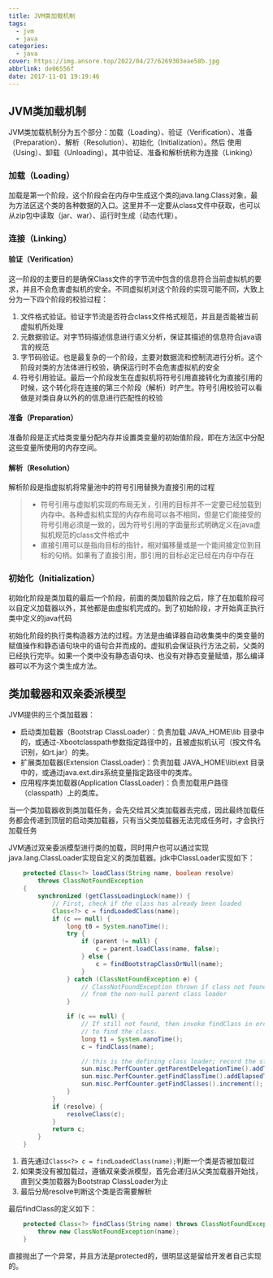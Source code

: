 ```yaml
---
title: JVM类加载机制
tags:
  - jvm
  - java
categories:
  - java
cover: https://img.ansore.top/2022/04/27/6269303eae58b.jpg
abbrlink: de06556f
date: 2017-11-01 19:19:46
---
```


## JVM类加载机制

JVM类加载机制分为五个部分：加载（Loading）、验证（Verification）、准备（Preparation）、解析（Resolution）、初始化（Initialization）。然后 使用（Using）、卸载（Unloading）。其中验证、准备和解析统称为连接（Linking）

### 加载（Loading）

加载是第一个阶段，这个阶段会在内存中生成这个类的java.lang.Class对象，最为方法区这个类的各种数据的入口。这里并不一定要从class文件中获取，也可以从zip包中读取（jar、war）、运行时生成（动态代理）。

### 连接（Linking）

#### 验证（Verification）

这一阶段的主要目的是确保Class文件的字节流中包含的信息符合当前虚拟机的要求，并且不会危害虚拟机的安全。不同虚拟机对这个阶段的实现可能不同，大致上分为一下四个阶段的校验过程：

1. 文件格式验证。验证字节流是否符合class文件格式规范，并且是否能被当前虚拟机所处理
2. 元数据验证。对字节码描述信息进行语义分析，保证其描述的信息符合java语言的规范
3. 字节码验证。也是最复杂的一个阶段，主要对数据流和控制流进行分析。这个阶段对类的方法体进行校验，确保运行时不会危害虚拟机的安全
4. 符号引用验证。最后一个阶段发生在虚拟机将符号引用直接转化为直接引用的时候，这个转化将在连接的第三个阶段（解析）时产生。符号引用校验可以看做是对类自身以外的的信息进行匹配性的校验

#### 准备（Preparation）

准备阶段是正式给类变量分配内存并设置类变量的初始值阶段，即在方法区中分配这些变量所使用的内存空间。

#### 解析（Resolution）

解析阶段是指虚拟机将常量池中的符号引用替换为直接引用的过程

> - 符号引用与虚拟机实现的布局无关，引用的目标并不一定要已经加载到内存中。各种虚拟机实现的内存布局可以各不相同，但是它们能接受的符号引用必须是一致的，因为符号引用的字面量形式明确定义在java虚拟机规范的class文件格式中
> - 直接引用可以是指向目标的指针，相对偏移量或是一个能间接定位到目标的句柄。如果有了直接引用，那引用的目标必定已经在内存中存在

### 初始化（Initialization）

初始化阶段是类加载的最后一个阶段，前面的类加载阶段之后，除了在加载阶段可以自定义加载器以外，其他都是由虚拟机完成的。到了初始阶段，才开始真正执行类中定义的java代码

初始化阶段的执行类构造器<client>方法的过程。<client>方法是由编译器自动收集类中的类变量的赋值操作和静态语句块中的语句合并而成的。虚拟机会保证执行<client>方法之前，父类的<client>已经执行完毕。如果一个类中没有静态语句块、也没有对静态变量赋值，那么编译器可以不为这个类生成<client>方法。

## 类加载器和双亲委派模型

JVM提供的三个类加载器：

- 启动类加载器（Bootstrap ClassLoader）：负责加载 JAVA_HOME\lib 目录中的，或通过-Xbootclasspath参数指定路径中的，且被虚拟机认可（按文件名识别，如rt.jar）的类。
- 扩展类加载器(Extension ClassLoader)：负责加载 JAVA_HOME\lib\ext 目录中的，或通过java.ext.dirs系统变量指定路径中的类库。
- 应用程序类加载器(Application ClassLoader)：负责加载用户路径（classpath）上的类库。

当一个类加载器收到类加载任务，会先交给其父类加载器去完成，因此最终加载任务都会传递到顶层的启动类加载器，只有当父类加载器无法完成任务时，才会执行加载任务

 JVM通过双亲委派模型进行类的加载，同时用户也可以通过实现java.lang.ClassLoader实现自定义的类加载器。jdk中ClassLoader实现如下：

```java
    protected Class<?> loadClass(String name, boolean resolve)
        throws ClassNotFoundException
    {
        synchronized (getClassLoadingLock(name)) {
            // First, check if the class has already been loaded
            Class<?> c = findLoadedClass(name);
            if (c == null) {
                long t0 = System.nanoTime();
                try {
                    if (parent != null) {
                        c = parent.loadClass(name, false);
                    } else {
                        c = findBootstrapClassOrNull(name);
                    }
                } catch (ClassNotFoundException e) {
                    // ClassNotFoundException thrown if class not found
                    // from the non-null parent class loader
                }

                if (c == null) {
                    // If still not found, then invoke findClass in order
                    // to find the class.
                    long t1 = System.nanoTime();
                    c = findClass(name);

                    // this is the defining class loader; record the stats
                    sun.misc.PerfCounter.getParentDelegationTime().addTime(t1 - t0);
                    sun.misc.PerfCounter.getFindClassTime().addElapsedTimeFrom(t1);
                    sun.misc.PerfCounter.getFindClasses().increment();
                }
            }
            if (resolve) {
                resolveClass(c);
            }
            return c;
        }
    }
```

1. 首先通过`Class<?> c = findLoadedClass(name);`判断一个类是否被加载过
2. 如果类没有被加载过，遵循双亲委派模型，首先会递归从父类加载器开始找，直到父类加载器为Bootstrap ClassLoader为止
3. 最后分局resolve判断这个类是否需要解析

最后findClass的定义如下：

```java
    protected Class<?> findClass(String name) throws ClassNotFoundException {
        throw new ClassNotFoundException(name);
    }
```

直接抛出了一个异常，并且方法是protected的，很明显这是留给开发者自己实现的。
